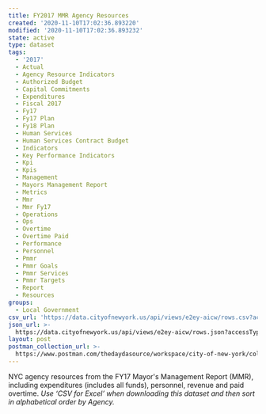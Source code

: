 ```yaml
---
title: FY2017 MMR Agency Resources
created: '2020-11-10T17:02:36.893220'
modified: '2020-11-10T17:02:36.893232'
state: active
type: dataset
tags:
  - '2017'
  - Actual
  - Agency Resource Indicators
  - Authorized Budget
  - Capital Commitments
  - Expenditures
  - Fiscal 2017
  - Fy17
  - Fy17 Plan
  - Fy18 Plan
  - Human Services
  - Human Services Contract Budget
  - Indicators
  - Key Performance Indicators
  - Kpi
  - Kpis
  - Management
  - Mayors Management Report
  - Metrics
  - Mmr
  - Mmr Fy17
  - Operations
  - Ops
  - Overtime
  - Overtime Paid
  - Performance
  - Personnel
  - Pmmr
  - Pmmr Goals
  - Pmmr Services
  - Pmmr Targets
  - Report
  - Resources
groups:
  - Local Government
csv_url: 'https://data.cityofnewyork.us/api/views/e2ey-aicw/rows.csv?accessType=DOWNLOAD'
json_url: >-
  https://data.cityofnewyork.us/api/views/e2ey-aicw/rows.json?accessType=DOWNLOAD
layout: post
postman_collection_url: >-
  https://www.postman.com/thedaydasource/workspace/city-of-new-york/collection/15909983-42370602-9a82-4836-872a-f45de6a53c03
---
```

NYC agency resources from the FY17 Mayor's Management Report (MMR), including expenditures (includes all funds), personnel, revenue and paid overtime.
<i>Use ‘CSV for Excel’ when downloading this dataset and then sort in alphabetical order by Agency.<i>
